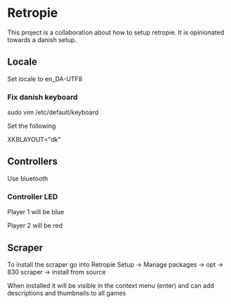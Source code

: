 # Retropie

This project is a collaboration about how to setup retropie.
It is opinionated towards a danish setup.

## Locale

Set locale to en_DA-UTF8

### Fix danish keyboard

sudo vim /etc/default/keyboard

Set the following 

XKBLAYOUT="dk"

## Controllers

Use bluetooth

### Controller LED

Player 1 will be blue

Player 2 will be red

## Scraper

To install the scraper go into Retropie Setup -> Manage packages -> opt -> 830 scraper -> install from source

When installed it will be visible in the context menu (enter) and can add descriptions and thumbnails to all games
